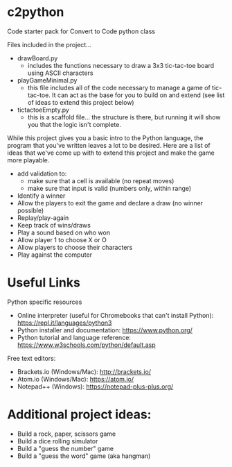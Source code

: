 # c2python
Code starter pack for Convert to Code python class

Files included in the project...
- drawBoard.py
  - includes the functions necessary to draw a 3x3 tic-tac-toe board using ASCII characters
- playGameMinimal.py
  - this file includes all of the code necessary to manage a game of tic-tac-toe.  It can act as the base for you to build on and extend (see list of ideas to extend this project below)
- tictactoeEmpty.py
  - this is a scaffold file... the structure is there, but running it will show you that the logic isn't complete.


While this project gives you a basic intro to the Python language, the program that you've written leaves a lot to be desired.  Here are a list of ideas that we've come up with to extend this project and make the game more playable.
- add validation to:
    - make sure that a cell is available (no repeat moves)
    - make sure that input is valid (numbers only, within range)
- Identify a winner
- Allow the players to exit the game and declare a draw (no winner possible)
- Replay/play-again
- Keep track of wins/draws
- Play a sound based on who won
- Allow player 1 to choose X or O
- Allow players to choose their characters
- Play against the computer

# Useful Links
Python specific resources
- Online interpreter (useful for Chromebooks that can't install Python): https://repl.it/languages/python3
- Python installer and documentation: https://www.python.org/
- Python tutorial and language reference: https://www.w3schools.com/python/default.asp

Free text editors:
- Brackets.io (Windows/Mac): http://brackets.io/
- Atom.io (Windows/Mac): https://atom.io/
- Notepad++ (Windows): https://notepad-plus-plus.org/

# Additional project ideas:
- Build a rock, paper, scissors game
- Build a dice rolling simulator
- Build a "guess the number" game
- Build a "guess the word" game (aka hangman)
